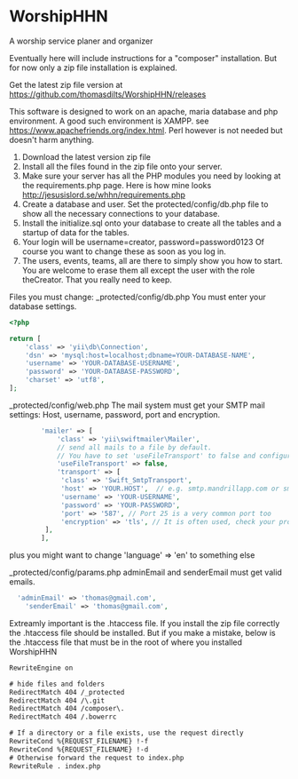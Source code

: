 # WorshipHHN
A worship service planer and organizer

Eventually here will include instructions for a "composer" installation. But for now only a zip file installation is explained.

Get the latest zip file version at https://github.com/thomasdilts/WorshipHHN/releases

This software is designed to work on an apache, maria database and php environment.  A good such environment is XAMPP. see https://www.apachefriends.org/index.html. Perl however is not needed but doesn't harm anything.
1. Download the latest version zip file
2. Install all the files found in the zip file onto your server.
3. Make sure your server has all the PHP modules you need by looking at the requirements.php page. Here is how mine looks http://jesusislord.se/whhn/requirements.php
4. Create a database and user. Set the protected/config/db.php file to show all the necessary connections to your database.
5. Install the initialize.sql onto your database to create all the tables and a startup of data for the tables.
6. Your login will be username=creator, password=password0123  Of course you want to change these as soon as you log in.
7. The users, events, teams, all are there to simply show you how to start. You are welcome to erase them all except the user with the role theCreator. That you really need to keep.


Files you must change:
_protected/config/db.php
You must enter your database settings.
```php
<?php

return [
    'class' => 'yii\db\Connection',
    'dsn' => 'mysql:host=localhost;dbname=YOUR-DATABASE-NAME',
    'username' => 'YOUR-DATABASE-USERNAME',
    'password' => 'YOUR-DATABASE-PASSWORD',
    'charset' => 'utf8',
];
```
_protected/config/web.php
The mail system must get your SMTP mail settings: Host, username, password, port and encryption.
```php
        'mailer' => [
            'class' => 'yii\swiftmailer\Mailer',
            // send all mails to a file by default. 
            // You have to set 'useFileTransport' to false and configure a transport for the mailer to send real emails.
            'useFileTransport' => false,
			'transport' => [
             'class' => 'Swift_SmtpTransport',
             'host' => 'YOUR.HOST',  // e.g. smtp.mandrillapp.com or smtp.gmail.com
             'username' => 'YOUR-USERNAME',
             'password' => 'YOUR-PASSWORD', 
             'port' => '587', // Port 25 is a very common port too
             'encryption' => 'tls', // It is often used, check your provider or mail server specs
         ],
        ],
```
plus you might want to change 'language' => 'en' to something else

_protected/config/params.php
adminEmail and senderEmail must get valid emails.
```php
  'adminEmail' => 'thomas@gmail.com', 
	'senderEmail' => 'thomas@gmail.com',
```

Extreamly important is the .htaccess file. If you install the zip file correctly the .htaccess file should be installed. But if you make a mistake, below is the .htaccess file that must be in the root of where you installed WorshipHHN
```txt
RewriteEngine on

# hide files and folders
RedirectMatch 404 /_protected
RedirectMatch 404 /\.git
RedirectMatch 404 /composer\.
RedirectMatch 404 /.bowerrc

# If a directory or a file exists, use the request directly
RewriteCond %{REQUEST_FILENAME} !-f
RewriteCond %{REQUEST_FILENAME} !-d
# Otherwise forward the request to index.php
RewriteRule . index.php
```
